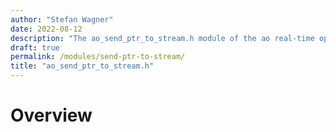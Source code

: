 ```yaml
---
author: "Stefan Wagner"
date: 2022-08-12
description: "The ao_send_ptr_to_stream.h module of the ao real-time operating system."
draft: true
permalink: /modules/send-ptr-to-stream/
title: "ao_send_ptr_to_stream.h"
---
```


# Overview
